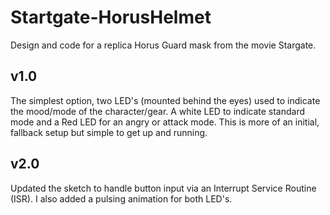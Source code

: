 # Startgate-HorusHelmet
Design and code for a replica Horus Guard mask from the movie Stargate.

## v1.0
The simplest option, two LED's (mounted behind the eyes) used to indicate the
mood/mode of the character/gear. A white LED to indicate standard mode and a Red
LED for an angry or attack mode. This is more of an initial, fallback setup but
simple to get up and running.

## v2.0
Updated the sketch to handle button input via an Interrupt Service Routine
(ISR). I also added a pulsing animation for both LED's.
